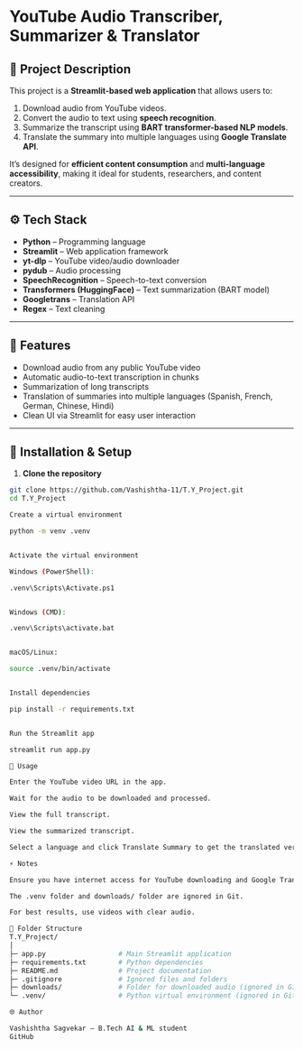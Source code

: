 # YouTube Audio Transcriber, Summarizer & Translator

## 📘 Project Description
This project is a **Streamlit-based web application** that allows users to:  
1. Download audio from YouTube videos.  
2. Convert the audio to text using **speech recognition**.  
3. Summarize the transcript using **BART transformer-based NLP models**.  
4. Translate the summary into multiple languages using **Google Translate API**.

It’s designed for **efficient content consumption** and **multi-language accessibility**, making it ideal for students, researchers, and content creators.

---

## ⚙️ Tech Stack
- **Python** – Programming language  
- **Streamlit** – Web application framework  
- **yt-dlp** – YouTube video/audio downloader  
- **pydub** – Audio processing  
- **SpeechRecognition** – Speech-to-text conversion  
- **Transformers (HuggingFace)** – Text summarization (BART model)  
- **Googletrans** – Translation API  
- **Regex** – Text cleaning  

---

## 🧠 Features
- Download audio from any public YouTube video  
- Automatic audio-to-text transcription in chunks  
- Summarization of long transcripts  
- Translation of summaries into multiple languages (Spanish, French, German, Chinese, Hindi)  
- Clean UI via Streamlit for easy user interaction  

---

## 🚀 Installation & Setup

1. **Clone the repository**
```bash
git clone https://github.com/Vashishtha-11/T.Y_Project.git
cd T.Y_Project

Create a virtual environment

python -m venv .venv


Activate the virtual environment

Windows (PowerShell):

.venv\Scripts\Activate.ps1


Windows (CMD):

.venv\Scripts\activate.bat


macOS/Linux:

source .venv/bin/activate


Install dependencies

pip install -r requirements.txt


Run the Streamlit app

streamlit run app.py

🧾 Usage

Enter the YouTube video URL in the app.

Wait for the audio to be downloaded and processed.

View the full transcript.

View the summarized transcript.

Select a language and click Translate Summary to get the translated version.

⚡ Notes

Ensure you have internet access for YouTube downloading and Google Translate.

The .venv folder and downloads/ folder are ignored in Git.

For best results, use videos with clear audio.

📁 Folder Structure
T.Y_Project/
│
├─ app.py                  # Main Streamlit application
├─ requirements.txt        # Python dependencies
├─ README.md               # Project documentation
├─ .gitignore              # Ignored files and folders
├─ downloads/              # Folder for downloaded audio (ignored in Git)
└─ .venv/                  # Python virtual environment (ignored in Git)

🌐 Author

Vashishtha Sagvekar – B.Tech AI & ML student
GitHub


